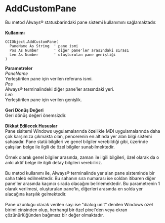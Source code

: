 # AddCustomPane

Bu metod Always® statusbarindaki pane sistemi kullanımını sağlamaktadır.\
\
**Kullanımı**

```
CCIObject.AddCustomPane(
  PaneName As String  ' pane ismi
  Pos As Number       ' diğer pane'ler arasındaki sırası
  Len As Number       ' oluşturulan pane genişliği
)
```

**Parametreler**\
_PaneName_\
Yerleştirilen pane için verilen referans ismi.\
_Pos_\
Always® terminalindeki diğer pane'ler arasındaki yeri.\
_Len_\
Yerleştirilen pane için verilen genişlik.\
\
**Geri Dönüş Değeri**\
Geri dönüş değeri önemsizdir.\
\
**Dikkat Edilecek Hususlar**\
Pane sisitemi Windows uygulamalarında özellikle MDI uygulamalarında daha çok karşımıza çıkmakta olan, pencerenin en altında yer alan bilgi sistemi sahasıdır. Pane statü bilgileri ve genel bilgiler verebildiği gibi, üzerinde çalışılan belge ile ilgili de özel bilgiler sunabilmektedir.\
\
Örnek olarak genel bilgiler arasında, zaman ile ilgili bilgileri, özel olarak da o anki aktif belge ile ilgili detay bilgileri verebiliriz.\
\
Bu metod kullanımı ile, Always® terminalinde yer alan pane sisteminde bir saha taleb edilmektedir. Bu sahanın sıra numarası ise soldan itibaren diğer pane'ler arasında kaçıncı sırada olacağını belirlemektedir. Bu parametrenin 1 olarak verilmesi, oluşturulan pane'in, diğerleri arasında en solda yer alacağına karşılık gelmektedir.\
\
Pane uzunluğu olarak verilen sayı ise "dialog unit" denilen Windows özel birimi cinsinden olup, herhangi bir özel pixel'den veya ekran çözünürlüğünden bağımsız bir değer olmaktadır.
